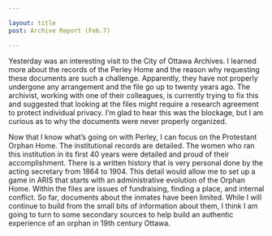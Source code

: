 ```yaml
---

layout: title
post: Archive Report (Feb.7) 

---
```


Yesterday was an interesting visit to the City of Ottawa Archives. I learned more about the records of the Perley Home and the reason why requesting these documents are such a challenge. Apparently, they have not properly undergone any arrangement and the file go up to twenty years ago. The archivist, working with one of their colleagues, is currently trying to fix this and suggested that looking at the files might require a research agreement to protect individual privacy. I’m glad to hear this was the blockage, but I am curious as to why the documents were never properly organized. 

Now that I know what’s going on with Perley, I can focus on the Protestant Orphan Home. The institutional records are detailed. The women who ran this institution in its first 40 years were detailed and proud of their accomplishment. There is a written history that is very personal done by the acting secretary from 1864 to 1904. This detail would allow me to set up a game in ARIS that starts with an administrative evolution of the Orphan Home. Within the files are issues of fundraising, finding a place, and internal conflict. So far, documents about the inmates have been limited. While I will continue to build from the small bits of information about them, I think I am going to turn to some secondary sources to help build an authentic experience of an orphan in 19th century Ottawa. 
